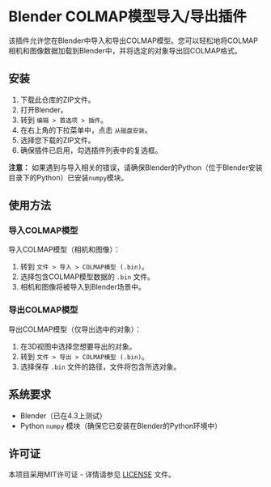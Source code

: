 # Blender COLMAP模型导入/导出插件

该插件允许您在Blender中导入和导出COLMAP模型。您可以轻松地将COLMAP相机和图像数据加载到Blender中，并将选定的对象导出回COLMAP格式。

## 安装

1. 下载此仓库的ZIP文件。
2. 打开Blender。
3. 转到 `编辑 > 首选项 > 插件`。
4. 在右上角的下拉菜单中，点击 `从磁盘安装`。
5. 选择您下载的ZIP文件。
6. 确保插件已启用，勾选插件列表中的复选框。

**注意：** 如果遇到与导入相关的错误，请确保Blender的Python（位于Blender安装目录下的Python）已安装`numpy`模块。

## 使用方法

### 导入COLMAP模型
导入COLMAP模型（相机和图像）：

1. 转到 `文件 > 导入 > COLMAP模型 (.bin)`。
2. 选择包含COLMAP模型数据的 `.bin` 文件。
3. 相机和图像将被导入到Blender场景中。

### 导出COLMAP模型
导出COLMAP模型（仅导出选中的对象）：

1. 在3D视图中选择您想要导出的对象。
2. 转到 `文件 > 导出 > COLMAP模型 (.bin)`。
3. 选择保存 `.bin` 文件的路径，文件将包含所选对象。

## 系统要求

- Blender（已在4.3上测试）
- Python `numpy` 模块（确保它已安装在Blender的Python环境中）

## 许可证

本项目采用MIT许可证 - 详情请参见 [LICENSE](LICENSE) 文件。
